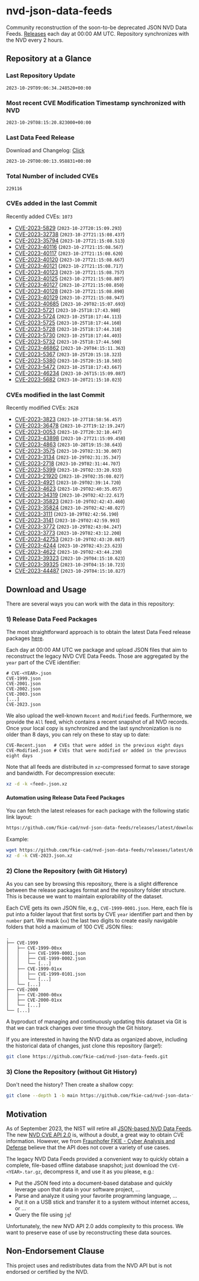 # nvd-json-data-feeds

Community reconstruction of the soon-to-be deprecated JSON NVD Data Feeds. 
[Releases](https://github.com/fkie-cad/nvd-json-data-feeds/releases/latest) each day at 00:00 AM UTC.
Repository synchronizes with the NVD every 2 hours.

## Repository at a Glance

### Last Repository Update

```plain
2023-10-29T09:06:34.248520+00:00
```

### Most recent CVE Modification Timestamp synchronized with NVD

```plain
2023-10-29T08:15:20.823000+00:00
```

### Last Data Feed Release

Download and Changelog: [Click](https://github.com/fkie-cad/nvd-json-data-feeds/releases/latest)

```plain
2023-10-29T00:00:13.958831+00:00
```

### Total Number of included CVEs

```plain
229116
```

### CVEs added in the last Commit

Recently added CVEs: `1073`

* [CVE-2023-5829](CVE-2023/CVE-2023-58xx/CVE-2023-5829.json) (`2023-10-27T20:15:09.293`)
* [CVE-2023-32738](CVE-2023/CVE-2023-327xx/CVE-2023-32738.json) (`2023-10-27T21:15:08.437`)
* [CVE-2023-35794](CVE-2023/CVE-2023-357xx/CVE-2023-35794.json) (`2023-10-27T21:15:08.513`)
* [CVE-2023-40116](CVE-2023/CVE-2023-401xx/CVE-2023-40116.json) (`2023-10-27T21:15:08.567`)
* [CVE-2023-40117](CVE-2023/CVE-2023-401xx/CVE-2023-40117.json) (`2023-10-27T21:15:08.620`)
* [CVE-2023-40120](CVE-2023/CVE-2023-401xx/CVE-2023-40120.json) (`2023-10-27T21:15:08.667`)
* [CVE-2023-40121](CVE-2023/CVE-2023-401xx/CVE-2023-40121.json) (`2023-10-27T21:15:08.717`)
* [CVE-2023-40123](CVE-2023/CVE-2023-401xx/CVE-2023-40123.json) (`2023-10-27T21:15:08.757`)
* [CVE-2023-40125](CVE-2023/CVE-2023-401xx/CVE-2023-40125.json) (`2023-10-27T21:15:08.807`)
* [CVE-2023-40127](CVE-2023/CVE-2023-401xx/CVE-2023-40127.json) (`2023-10-27T21:15:08.850`)
* [CVE-2023-40128](CVE-2023/CVE-2023-401xx/CVE-2023-40128.json) (`2023-10-27T21:15:08.890`)
* [CVE-2023-40129](CVE-2023/CVE-2023-401xx/CVE-2023-40129.json) (`2023-10-27T21:15:08.947`)
* [CVE-2023-40685](CVE-2023/CVE-2023-406xx/CVE-2023-40685.json) (`2023-10-29T02:15:07.693`)
* [CVE-2023-5721](CVE-2023/CVE-2023-57xx/CVE-2023-5721.json) (`2023-10-25T18:17:43.980`)
* [CVE-2023-5724](CVE-2023/CVE-2023-57xx/CVE-2023-5724.json) (`2023-10-25T18:17:44.113`)
* [CVE-2023-5725](CVE-2023/CVE-2023-57xx/CVE-2023-5725.json) (`2023-10-25T18:17:44.160`)
* [CVE-2023-5728](CVE-2023/CVE-2023-57xx/CVE-2023-5728.json) (`2023-10-25T18:17:44.310`)
* [CVE-2023-5730](CVE-2023/CVE-2023-57xx/CVE-2023-5730.json) (`2023-10-25T18:17:44.403`)
* [CVE-2023-5732](CVE-2023/CVE-2023-57xx/CVE-2023-5732.json) (`2023-10-25T18:17:44.500`)
* [CVE-2023-46862](CVE-2023/CVE-2023-468xx/CVE-2023-46862.json) (`2023-10-29T04:15:11.363`)
* [CVE-2023-5367](CVE-2023/CVE-2023-53xx/CVE-2023-5367.json) (`2023-10-25T20:15:18.323`)
* [CVE-2023-5380](CVE-2023/CVE-2023-53xx/CVE-2023-5380.json) (`2023-10-25T20:15:18.503`)
* [CVE-2023-5472](CVE-2023/CVE-2023-54xx/CVE-2023-5472.json) (`2023-10-25T18:17:43.667`)
* [CVE-2023-46234](CVE-2023/CVE-2023-462xx/CVE-2023-46234.json) (`2023-10-26T15:15:09.087`)
* [CVE-2023-5682](CVE-2023/CVE-2023-56xx/CVE-2023-5682.json) (`2023-10-20T21:15:10.023`)


### CVEs modified in the last Commit

Recently modified CVEs: `2628`

* [CVE-2023-3823](CVE-2023/CVE-2023-38xx/CVE-2023-3823.json) (`2023-10-27T18:58:56.457`)
* [CVE-2023-36478](CVE-2023/CVE-2023-364xx/CVE-2023-36478.json) (`2023-10-27T19:12:19.247`)
* [CVE-2023-0053](CVE-2023/CVE-2023-00xx/CVE-2023-0053.json) (`2023-10-27T20:32:10.447`)
* [CVE-2023-43898](CVE-2023/CVE-2023-438xx/CVE-2023-43898.json) (`2023-10-27T21:15:09.450`)
* [CVE-2023-4863](CVE-2023/CVE-2023-48xx/CVE-2023-4863.json) (`2023-10-28T19:15:38.643`)
* [CVE-2023-3575](CVE-2023/CVE-2023-35xx/CVE-2023-3575.json) (`2023-10-29T02:31:30.007`)
* [CVE-2023-3134](CVE-2023/CVE-2023-31xx/CVE-2023-3134.json) (`2023-10-29T02:31:35.347`)
* [CVE-2023-2718](CVE-2023/CVE-2023-27xx/CVE-2023-2718.json) (`2023-10-29T02:31:44.707`)
* [CVE-2023-5399](CVE-2023/CVE-2023-53xx/CVE-2023-5399.json) (`2023-10-29T02:33:20.933`)
* [CVE-2023-21920](CVE-2023/CVE-2023-219xx/CVE-2023-21920.json) (`2023-10-29T02:35:08.027`)
* [CVE-2023-4921](CVE-2023/CVE-2023-49xx/CVE-2023-4921.json) (`2023-10-29T02:39:14.720`)
* [CVE-2023-4623](CVE-2023/CVE-2023-46xx/CVE-2023-4623.json) (`2023-10-29T02:40:35.057`)
* [CVE-2023-34319](CVE-2023/CVE-2023-343xx/CVE-2023-34319.json) (`2023-10-29T02:42:22.617`)
* [CVE-2023-35823](CVE-2023/CVE-2023-358xx/CVE-2023-35823.json) (`2023-10-29T02:42:43.460`)
* [CVE-2023-35824](CVE-2023/CVE-2023-358xx/CVE-2023-35824.json) (`2023-10-29T02:42:48.027`)
* [CVE-2023-3111](CVE-2023/CVE-2023-31xx/CVE-2023-3111.json) (`2023-10-29T02:42:56.190`)
* [CVE-2023-3141](CVE-2023/CVE-2023-31xx/CVE-2023-3141.json) (`2023-10-29T02:42:59.993`)
* [CVE-2023-3772](CVE-2023/CVE-2023-37xx/CVE-2023-3772.json) (`2023-10-29T02:43:04.247`)
* [CVE-2023-3773](CVE-2023/CVE-2023-37xx/CVE-2023-3773.json) (`2023-10-29T02:43:12.200`)
* [CVE-2023-42753](CVE-2023/CVE-2023-427xx/CVE-2023-42753.json) (`2023-10-29T02:43:20.087`)
* [CVE-2023-4244](CVE-2023/CVE-2023-42xx/CVE-2023-4244.json) (`2023-10-29T02:43:23.623`)
* [CVE-2023-4622](CVE-2023/CVE-2023-46xx/CVE-2023-4622.json) (`2023-10-29T02:43:44.230`)
* [CVE-2023-39323](CVE-2023/CVE-2023-393xx/CVE-2023-39323.json) (`2023-10-29T04:15:10.623`)
* [CVE-2023-39325](CVE-2023/CVE-2023-393xx/CVE-2023-39325.json) (`2023-10-29T04:15:10.723`)
* [CVE-2023-44487](CVE-2023/CVE-2023-444xx/CVE-2023-44487.json) (`2023-10-29T04:15:10.827`)


## Download and Usage

There are several ways you can work with the data in this repository:

### 1) Release Data Feed Packages

The most straightforward approach is to obtain the latest Data Feed release packages [here](https://github.com/fkie-cad/nvd-json-data-feeds/releases/latest).

Each day at 00:00 AM UTC we package and upload JSON files that aim to reconstruct the legacy NVD CVE Data Feeds.
Those are aggregated by the `year` part of the CVE identifier:

```
# CVE-<YEAR>.json
CVE-1999.json
CVE-2001.json
CVE-2002.json
CVE-2003.json
[...]
CVE-2023.json
```

We also upload the well-known `Recent` and `Modified` feeds.
Furthermore, we provide the `All` feed, which contains a recent snapshot of all NVD records.
Once your local copy is synchronized and the last synchronization is no older than 8 days, you can rely on these to stay up to date:

```plain
CVE-Recent.json   # CVEs that were added in the previous eight days
CVE-Modified.json # CVEs that were modified or added in the previous eight days
```

Note that all feeds are distributed in `xz`-compressed format to save storage and bandwidth.
For decompression execute:

```sh
xz -d -k <feed>.json.xz
```


#### Automation using Release Data Feed Packages

You can fetch the latest releases for each package with the following static link layout:

```sh
https://github.com/fkie-cad/nvd-json-data-feeds/releases/latest/download/CVE-<YEAR>.json.xz
```

Example:

```sh
wget https://github.com/fkie-cad/nvd-json-data-feeds/releases/latest/download/CVE-2023.json.xz
xz -d -k CVE-2023.json.xz
```

### 2) Clone the Repository (with Git History)

As you can see by browsing this repository, there is a slight difference between the release packages format and the repository folder structure.
This is because we want to maintain explorability of the dataset.

Each CVE gets its own JSON file, e.g., `CVE-1999-0001.json`.
Here, each file is put into a folder layout that first sorts by CVE `year` identifier part and then by `number` part.
We mask (`xx`) the last two digits to create easily navigable folders that hold a maximum of 100 CVE JSON files:

```plain
.
├── CVE-1999
│   ├── CVE-1999-00xx
│   │   ├── CVE-1999-0001.json
│   │   ├── CVE-1999-0002.json
│   │   └── [...]
│   ├── CVE-1999-01xx
│   │   ├── CVE-1999-0101.json
│   │   └── [...]
│   └── [...]
├── CVE-2000
│   ├── CVE-2000-00xx
│   ├── CVE-2000-01xx
│   └── [...]
└── [...]
```

A byproduct of managing and continuously updating this dataset via Git is that we can track changes over time through the Git history.

If you are interested in having the NVD data as organized above, including the historical data of changes, just clone this repository (large!):

```sh
git clone https://github.com/fkie-cad/nvd-json-data-feeds.git
```

### 3) Clone the Repository (without Git History)

Don't need the history? Then create a shallow copy:

```sh
git clone --depth 1 -b main https://github.com/fkie-cad/nvd-json-data-feeds.git
```

## Motivation

As of September 2023, the NIST will retire all [JSON-based NVD Data Feeds](https://nvd.nist.gov/vuln/data-feeds#divRetirementBanner-1).
The new [NVD CVE API 2.0](https://nvd.nist.gov/developers/vulnerabilities) is, without a doubt, a great way to obtain CVE information.
However, we from [Fraunhofer FKIE - Cyber Analysis and Defense](https://www.fkie.fraunhofer.de/en/departments/cad.html) believe that the API does not cover a variety of use cases.

The legacy NVD Data Feeds provided a convenient way to quickly obtain a complete, file-based offline database snapshot; just download the `CVE-<YEAR>.tar.gz`, decompress it, and use it as you please, e.g.:

* Put the JSON feed into a document-based database and quickly leverage upon that data in your software project, ...
* Parse and analyze it using your favorite programming language, ...
* Put it on a USB stick and transfer it to a system without internet access, or ...
* Query the file using `jq`!

Unfortunately, the new NVD API 2.0 adds complexity to this process.
We want to preserve ease of use by reconstructing these data sources.

## Non-Endorsement Clause

This project uses and redistributes data from the NVD API but is not endorsed or certified by the NVD.